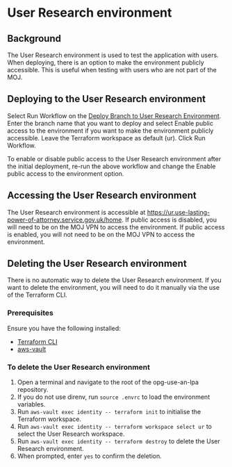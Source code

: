 # User Research environment

## Background

The User Research environment is used to test the application with users. When deploying, there is an option to make the environment publicly accessible. This is useful when testing with users who are not part of the MOJ.

## Deploying to the User Research environment

Select Run Workflow on the  [Deploy Branch to User Research Environment](https://github.com/ministryofjustice/opg-use-an-lpa/actions/workflows/workflow-deploy-ref-to-env.yml). Enter the branch name that you want to deploy and select Enable public access to the environment if you want to make the environment publicly accessible. Leave the Terraform workspace as default (ur). Click Run Workflow.

To enable or disable public access to the User Research environment after the initial deployment, re-run the above workflow and change the Enable public access to the environment option.

## Accessing the User Research environment

The User Research environment is accessible at https://ur.use-lasting-power-of-attorney.service.gov.uk/home. If public access is disabled, you will need to be on the MOJ VPN to access the environment. If public access is enabled, you will not need to be on the MOJ VPN to access the environment.

## Deleting the User Research environment

There is no automatic way to delete the User Research environment. If you want to delete the environment, you will need to do it manually via the use of the Terraform CLI.

### Prerequisites

Ensure you have the following installed:

- [Terraform CLI](https://learn.hashicorp.com/tutorials/terraform/install-cli)
- [aws-vault](https://docs.opg.service.justice.gov.uk/documentation/get_started.html#5-set-up-aws-vault)

### To delete the User Research environment

1. Open a terminal and navigate to the root of the opg-use-an-lpa repository.
2. If you do not use direnv, run `source .envrc` to load the environment variables.
3. Run `aws-vault exec identity -- terraform init` to initialise the Terraform workspace.
4. Run `aws-vault exec identity -- terraform workspace select ur` to select the User Research workspace.
5. Run `aws-vault exec identity -- terraform destroy` to delete the User Research environment.
6. When prompted, enter `yes` to confirm the deletion.
